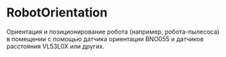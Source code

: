 # RobotOrientation
Ориентация и позиционирование робота (например, робота-пылесоса) в помещении с помощью датчика ориентации BNO055 и датчиков расстояния VL53L0X или других.
